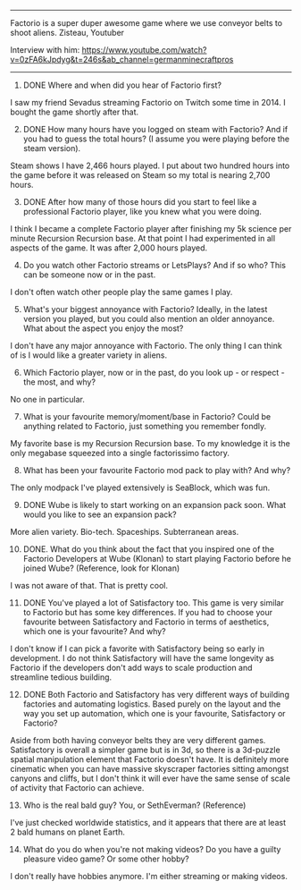 


---
Factorio is a super duper awesome game where we use conveyor belts to shoot aliens.
Zisteau, Youtuber

Interview with him: https://www.youtube.com/watch?v=0zFA6kJpdyg&t=246s&ab_channel=germanminecraftpros



---

1. DONE Where and when did you hear of Factorio first? 

I saw my friend Sevadus streaming Factorio on Twitch some time in 2014. I bought the game shortly after that.

2. DONE How many hours have you logged on steam with Factorio? And if you had to guess the total hours? (I assume you were playing before the steam version).

Steam shows I have 2,466 hours played. I put about two hundred hours into the game before it was released on Steam so my total is nearing 2,700 hours.

3. DONE After how many of those hours did you start to feel like a professional Factorio player, like you knew what you were doing. 

I think I became a complete Factorio player after finishing my 5k science per minute Recursion Recursion base. At that point I had experimented in all aspects of the game. It was after 2,000 hours played.

4. Do you watch other Factorio streams or LetsPlays? And if so who? This can be someone now or in the past.

I don't often watch other people play the same games I play.


5. What's your biggest annoyance with Factorio? Ideally, in the latest version you played, but you could also mention an older annoyance. What about the aspect you enjoy the most?

I don't have any major annoyance with Factorio. The only thing I can think of is I would like a greater variety in aliens.

6. Which Factorio player, now or in the past, do you look up - or respect - the most, and why?

No one in particular.

7. What is your favourite memory/moment/base in Factorio? Could be anything related to Factorio, just something you remember fondly.

My favorite base is my Recursion Recursion base. To my knowledge it is the only megabase squeezed into a single factorissimo factory.

8. What has been your favourite Factorio mod pack to play with? And why?

 The only modpack I've played extensively is SeaBlock, which was fun.

9. DONE Wube is likely to start working on an expansion pack soon. What would you like to see an expansion pack?

More alien variety. Bio-tech. Spaceships. Subterranean areas.


10. DONE. What do you think about the fact that you inspired one of the Factorio Developers at Wube (Klonan) to start playing Factorio before he joined Wube? (Reference, look for Klonan)

I was not aware of that. That is pretty cool.

11. DONE You've played a lot of Satisfactory too. This game is very similar to Factorio but has some key differences. If you had to choose your favourite between Satisfactory and Factorio in terms of aesthetics, which one is your favourite? And why?

I don't know if I can pick a favorite with Satisfactory being so early in development. I do not think Satisfactory will have the same longevity as Factorio if the developers don't add ways to scale production and streamline tedious building.

12. DONE Both Factorio and Satisfactory has very different ways of building factories and automating logistics. Based purely on the layout and the way you set up automation, which one is your favourite, Satisfactory or Factorio?

Aside from both having conveyor belts they are very different games. Satisfactory is overall a simpler game but is in 3d, so there is a 3d-puzzle spatial manipulation element that Factorio doesn't have. It is definitely more cinematic when you can have massive skyscraper factories sitting amongst canyons and cliffs, but I don't think it will ever have the same sense of scale of activity that Factorio can achieve.

13. Who is the real bald guy? You, or SethEverman? (Reference)

I've just checked worldwide statistics, and it appears that there are at least 2 bald humans on planet Earth.

14. What do you do when you're not making videos? Do you have a guilty pleasure video game? Or some other hobby?

I don't really have hobbies anymore. I'm either streaming or making videos.